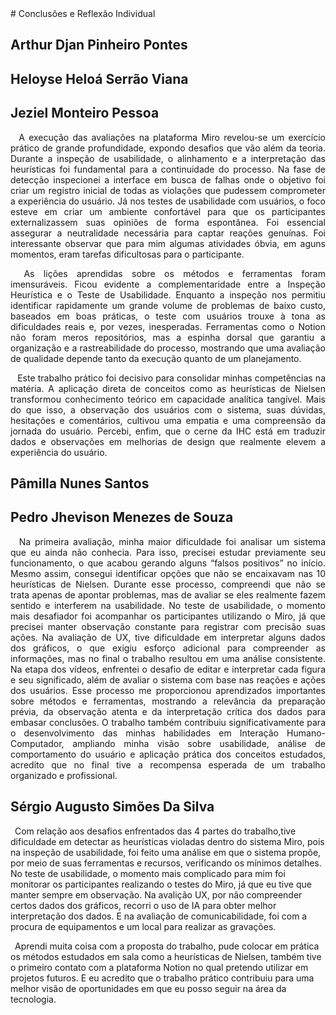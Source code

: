 <div align="justify">
# Conclusões e Reflexão Individual

## Arthur Djan Pinheiro Pontes


## Heloyse Heloá Serrão Viana


## Jeziel Monteiro Pessoa

&ensp; A execução das avaliações na plataforma Miro revelou-se um exercício prático de grande profundidade, expondo desafios que vão além da teoria. Durante a inspeção de usabilidade, o alinhamento e a interpretação das heurísticas foi fundamental para a continuidade do processo. Na fase de detecção inspecionei a interface em busca de falhas onde o objetivo foi criar um registro inicial de todas as violações que pudessem comprometer a experiência do usuário. Já nos testes de usabilidade com usuários, o foco esteve em criar um ambiente confortável para que os participantes externalizassem suas opiniões de forma espontânea. Foi essencial assegurar a neutralidade necessária para captar reações genuínas. Foi interessante observar que para mim algumas atividades óbvia, em aguns momentos, eram tarefas dificultosas para o participante.


&ensp; As lições aprendidas sobre os métodos e ferramentas foram imensuráveis. Ficou evidente a complementaridade entre a Inspeção Heurística e o Teste de Usabilidade. Enquanto a inspeção nos permitiu identificar rapidamente um grande volume de problemas de baixo custo, baseados em boas práticas, o teste com usuários trouxe à tona as dificuldades reais e, por vezes, inesperadas. Ferramentas como o Notion não foram meros repositórios, mas a espinha dorsal que garantiu a organização e a rastreabilidade do processo, mostrando que uma avaliação de qualidade depende tanto da execução quanto de um planejamento. 


&ensp; Este trabalho prático foi decisivo para consolidar minhas competências na matéria. A aplicação direta de conceitos como as heurísticas de Nielsen transformou conhecimento teórico em capacidade analítica tangível. Mais do que isso, a observação dos usuários com o sistema, suas dúvidas, hesitações e comentários, cultivou uma empatia e uma compreensão da jornada do usuário. Percebi, enfim, que o cerne da IHC está em traduzir dados e observações em melhorias de design que realmente elevem a experiência do usuário.

## Pâmilla Nunes Santos


## Pedro Jhevison Menezes de Souza

&ensp; Na primeira avaliação, minha maior dificuldade foi analisar um sistema que eu ainda não conhecia. Para isso, precisei estudar previamente seu funcionamento, o que acabou gerando alguns “falsos positivos” no início. Mesmo assim, consegui identificar opções que não se encaixavam nas 10 heurísticas de Nielsen. Durante esse processo, compreendi que não se trata apenas de apontar problemas, mas de avaliar se eles realmente fazem sentido e interferem na usabilidade. No teste de usabilidade, o momento mais desafiador foi acompanhar os participantes utilizando o Miro, já que precisei manter observação constante para registrar com precisão suas ações. Na avaliação de UX, tive dificuldade em interpretar alguns dados dos gráficos, o que exigiu esforço adicional para compreender as informações, mas no final o trabalho resultou em uma análise consistente. Na etapa dos vídeos, enfrentei o desafio de editar e interpretar cada figura e seu significado, além de avaliar o sistema com base nas reações e ações dos usuários. Esse processo me proporcionou aprendizados importantes sobre métodos e ferramentas, mostrando a relevância da preparação prévia, da observação atenta e da interpretação crítica dos dados para embasar conclusões. O trabalho também contribuiu significativamente para o desenvolvimento das minhas habilidades em Interação Humano-Computador, ampliando minha visão sobre usabilidade, análise de comportamento do usuário e aplicação prática dos conceitos estudados, acredito que no final tive a recompensa esperada de um trabalho organizado e profissional.
</div>


## Sérgio Augusto Simões Da Silva

&ensp;Com relação aos desafios enfrentados das 4 partes do trabalho,tive dificuldade em detectar as heurísticas violadas dentro do sistema Miro, pois na inspeção de usabilidade, foi feito uma análise em que o sistema propõe, por meio de suas ferramentas e recursos, verificando os mínimos detalhes. No teste de usabilidade, o momento mais complicado para mim foi monitorar os participantes realizando o testes do Miro, já que eu tive que manter sempre em observação. Na avalição UX, por não compreender certos dados dos gráficos, recorri o uso de IA para obter melhor interpretação dos dados. E na avaliação de comunicabilidade, foi com a procura de equipamentos e um local para realizar as gravações.

&ensp;Aprendi muita coisa com a proposta do trabalho, pude colocar em prática os métodos estudados em sala como a heurísticas de Nielsen, também tive o primeiro contato com a plataforma Notion no qual pretendo utilizar em projetos futuros. E eu acredito que o trabalho prático contribuiu para uma melhor visão de oportunidades em que eu posso seguir na área da tecnologia.
</div>

